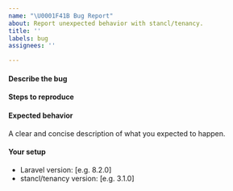 ```yaml
---
name: "\U0001F41B Bug Report"
about: Report unexpected behavior with stancl/tenancy.
title: ''
labels: bug
assignees: ''

---
```


#### Describe the bug
<!-- A clear and concise description of what the bug is. -->

#### Steps to reproduce


#### Expected behavior
A clear and concise description of what you expected to happen.

#### Your setup
 - Laravel version: [e.g. 8.2.0]
 - stancl/tenancy version: [e.g. 3.1.0]

